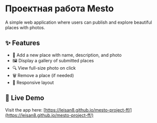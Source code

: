 # Проектная работа Mesto

A simple web application where users can publish and explore beautiful places with photos.

## ✨ Features

- 📝 Add a new place with name, description, and photo
- 🖼️ Display a gallery of submitted places
- 🔍 View full-size photo on click
- 🗑️ Remove a place (if needed)
- 🔄 Responsive layout

## 🔗 Live Demo

Visit the app here: [https://leisan8.github.io/mesto-project-ff/](https://leisan8.github.io/mesto-project-ff/)
